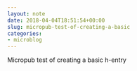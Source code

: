 ```yaml
---
layout: note
date: 2018-04-04T18:51:54+00:00
slug: micropub-test-of-creating-a-basic
categories:
- microblog
---
```

Micropub test of creating a basic h-entry

